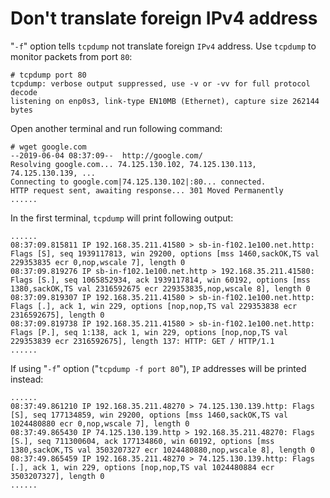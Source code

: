 # Don't translate foreign IPv4 address

"`-f`" option tells `tcpdump` not translate foreign `IPv4` address. Use `tcpdump` to monitor packets from port `80`:  

	# tcpdump port 80
	tcpdump: verbose output suppressed, use -v or -vv for full protocol decode
	listening on enp0s3, link-type EN10MB (Ethernet), capture size 262144 bytes

Open another terminal and run following command:  

	# wget google.com
	--2019-06-04 08:37:09--  http://google.com/
	Resolving google.com... 74.125.130.102, 74.125.130.113, 74.125.130.139, ...
	Connecting to google.com|74.125.130.102|:80... connected.
	HTTP request sent, awaiting response... 301 Moved Permanently
	......

In the first terminal, `tcpdump` will print following output:  

	......
	08:37:09.815811 IP 192.168.35.211.41580 > sb-in-f102.1e100.net.http: Flags [S], seq 1939117813, win 29200, options [mss 1460,sackOK,TS val 229353835 ecr 0,nop,wscale 7], length 0
	08:37:09.819276 IP sb-in-f102.1e100.net.http > 192.168.35.211.41580: Flags [S.], seq 1065852934, ack 1939117814, win 60192, options [mss 1380,sackOK,TS val 2316592675 ecr 229353835,nop,wscale 8], length 0
	08:37:09.819307 IP 192.168.35.211.41580 > sb-in-f102.1e100.net.http: Flags [.], ack 1, win 229, options [nop,nop,TS val 229353838 ecr 2316592675], length 0
	08:37:09.819738 IP 192.168.35.211.41580 > sb-in-f102.1e100.net.http: Flags [P.], seq 1:138, ack 1, win 229, options [nop,nop,TS val 229353839 ecr 2316592675], length 137: HTTP: GET / HTTP/1.1
	......

If using "`-f`" option ("`tcpdump -f port 80`"), `IP` addresses will be printed instead:  

	......
	08:37:49.861210 IP 192.168.35.211.48270 > 74.125.130.139.http: Flags [S], seq 177134859, win 29200, options [mss 1460,sackOK,TS val 1024480880 ecr 0,nop,wscale 7], length 0
	08:37:49.865430 IP 74.125.130.139.http > 192.168.35.211.48270: Flags [S.], seq 711300604, ack 177134860, win 60192, options [mss 1380,sackOK,TS val 3503207327 ecr 1024480880,nop,wscale 8], length 0
	08:37:49.865459 IP 192.168.35.211.48270 > 74.125.130.139.http: Flags [.], ack 1, win 229, options [nop,nop,TS val 1024480884 ecr 3503207327], length 0
	......

